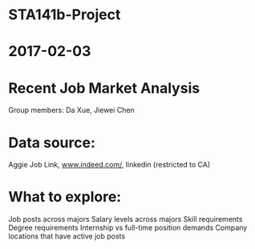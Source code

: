 # STA141b-Project
# 2017-02-03

# Recent Job Market Analysis

Group members: Da Xue, Jiewei Chen

# Data source: 
Aggie Job Link, www.indeed.com/, linkedin
(restricted to CA)

# What to explore: 
Job posts across majors
Salary levels across majors
Skill requirements
Degree requirements
Internship vs full-time position demands
Company locations that have active job posts
